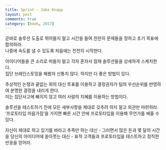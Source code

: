 ```yaml
---
title: Sprint - Jake Knapp
layout: post
comments: true
category: [book, 2017]
--- 
```




곧바로 솔루션 도출로 뛰어들지 말고 시간을 들여 찬찬히 문제들을 정하고 초기 목표에 합의하라.  
나중에 속도를 낼 수 있도록 처음에는 천천히 시작한다.

아이디어들을 큰 소리로 떠들지 말고 각자 혼자서 잠재 솔루션들을 상세하게 스케치한다.  
집단 브레인스토밍을 해봤자 신통치 않다. 하지만 더 좋은 방법이 있다.

추상적인 논쟁과 끝없는 회의 대신 투표를 이용하고 결정권자가 팀의 우선순위를 반영하여 분명한 결정을 내리게 한다.  
이는 집단사고에 빠지지 않고 여러 사람의 지혜를 이용하는 방법이다.

솔루션을 테스트하기 전에 모든 세부사항을 제대로 갖추려 하지 말고 외관만 마련하라.  
‘프로토타입 마음가짐’을 가지면 빠른 시간 안에 프로토타입을 이용해 무언가를 배울 수 있다.

자신이 제대로 하고 있기를 바라고 추즉만 하는 대신 - 그러면서 많은 돈과 몇 달의 시간을 당신의 아이디어에 쏟아붓는 대신 - 표적 고객들과 프로토타입을 테스트하고 정직한 반응을 얻어라.
